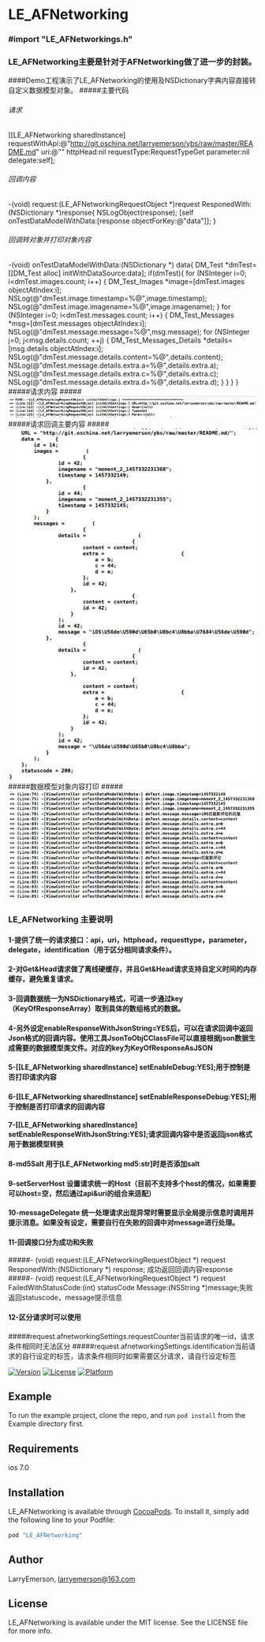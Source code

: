 # LE_AFNetworking

### #import "LE_AFNetworkings.h"
### LE_AFNetworking主要是针对于AFNetworking做了进一步的封装。

####Demo工程演示了LE_AFNetworking的使用及NSDictionary字典内容直接转自定义数据模型对象。
#####主要代码
###### 请求 
[[LE_AFNetworking sharedInstance] requestWithApi:@"http://git.oschina.net/larryemerson/ybs/raw/master/README.md" uri:@"" httpHead:nil requestType:RequestTypeGet parameter:nil delegate:self];
###### 回调内容 
-(void) request:(LE_AFNetworkingRequestObject *)request ResponedWith:(NSDictionary *)response{
    NSLogObject(response);
    [self onTestDataModelWithData:[response objectForKey:@"data"]];
}
###### 回调转对象并打印对象内容
-(void) onTestDataModelWithData:(NSDictionary *) data{
    DM_Test *dmTest=[[DM_Test alloc] initWithDataSource:data];
    if(dmTest){
        for (NSInteger i=0; i<dmTest.images.count; i++) {
            DM_Test_Images *image=[dmTest.images objectAtIndex:i];
            NSLog(@"dmTest.image.timestamp=%@",image.timestamp);
            NSLog(@"dmTest.image.imagename=%@",image.imagename);
        }
        for (NSInteger i=0; i<dmTest.messages.count; i++) {
            DM_Test_Messages *msg=[dmTest.messages objectAtIndex:i];
            NSLog(@"dmTest.message.message=%@",msg.message);
            for (NSInteger j=0; j<msg.details.count; ++j) {
                DM_Test_Messages_Details *details=[msg.details objectAtIndex:i];
                NSLog(@"dmTest.message.details.content=%@",details.content);
                NSLog(@"dmTest.message.details.extra.a=%@",details.extra.a);
                NSLog(@"dmTest.message.details.extra.c=%@",details.extra.c);
                NSLog(@"dmTest.message.details.extra.d=%@",details.extra.d);
            }
        }
    }
}
#####请求内容
#####![](https://github.com/LarryEmerson/LE_AFNetworking/blob/master/Example/IMG/LE_AFNetworkingRequestLog.png)
#####请求回调主要内容
#####![](https://github.com/LarryEmerson/LE_AFNetworking/blob/master/Example/IMG/LE_AFNetworkingResponseLog.png)
#####数据模型对象内容打印
#####![](https://github.com/LarryEmerson/LE_AFNetworking/blob/master/Example/IMG/LE_AFNetworkingTestLog.png)

### LE_AFNetworking 主要说明
#### 1-提供了统一的请求接口：api，uri，httphead，requesttype，parameter，delegate，identification（用于区分相同请求条件）。
#### 2-对Get&Head请求做了离线硬缓存，并且Get&Head请求支持自定义时间的内存缓存，避免重复请求。
#### 3-回调数据统一为NSDictionary格式，可进一步通过key（KeyOfResponseArray）取到具体的数组格式的数据。
#### 4-另外设定enableResponseWithJsonString=YES后，可以在请求回调中返回Json格式的回调内容。使用工具JsonToObjCClassFile可以直接根据json数据生成需要的数据模型类文件。对应的key为KeyOfResponseAsJSON
#### 5-[[LE_AFNetworking sharedInstance] setEnableDebug:YES];用于控制是否打印请求内容
#### 6-[[LE_AFNetworking sharedInstance] setEnableResponseDebug:YES];用于控制是否打印请求的回调内容
#### 7-[[LE_AFNetworking sharedInstance] setEnableResponseWithJsonString:YES];请求回调内容中是否返回json格式用于数据模型转换
#### 8-md5Salt 用于[LE_AFNetworking md5:str]时是否添加salt
#### 9-setServerHost 设置请求统一的Host（目前不支持多个host的情况，如果需要可以host=空，然后通过api&uri的组合来适配）
#### 10-messageDelegate 统一处理请求出现异常时需要显示全局提示信息时调用并提示消息。如果没有设定，需要自行在失败的回调中对message进行处理。
#### 11-回调接口分为成功和失败
#####- (void) request:(LE_AFNetworkingRequestObject *) request ResponedWith:(NSDictionary *) response; 成功返回回调内容response
#####- (void) request:(LE_AFNetworkingRequestObject *) request FailedWithStatusCode:(int) statusCode Message:(NSString *)message;失败返回statuscode，message提示信息
#### 12-区分请求时可以使用
#####request.afnetworkingSettings.requestCounter当前请求的唯一id，请求条件相同时无法区分 
#####request.afnetworkingSettings.identification当前请求的自行设定的标签，请求条件相同时如果需要区分请求，请自行设定标签

[![Version](https://img.shields.io/cocoapods/v/LE_AFNetworking.svg?style=flat)](http://cocoapods.org/pods/LE_AFNetworking)
[![License](https://img.shields.io/cocoapods/l/LE_AFNetworking.svg?style=flat)](http://cocoapods.org/pods/LE_AFNetworking)
[![Platform](https://img.shields.io/cocoapods/p/LE_AFNetworking.svg?style=flat)](http://cocoapods.org/pods/LE_AFNetworking)

## Example

To run the example project, clone the repo, and run `pod install` from the Example directory first.

## Requirements
ios 7.0
## Installation

LE_AFNetworking is available through [CocoaPods](http://cocoapods.org). To install
it, simply add the following line to your Podfile:

```ruby
pod "LE_AFNetworking"
```

## Author

LarryEmerson, larryemerson@163.com

## License

LE_AFNetworking is available under the MIT license. See the LICENSE file for more info.


